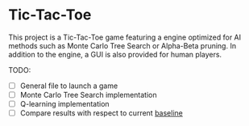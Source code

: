 # Tic-Tac-Toe
This project is a Tic-Tac-Toe game featuring a engine optimized for AI methods such as Monte Carlo Tree Search or Alpha-Beta pruning. In addition to the engine, a GUI is also provided for human players.

TODO:
- [ ] General file to launch a game
- [ ] Monte Carlo Tree Search implementation
- [ ] Q-learning implementation
- [ ] Compare results with respect to current [baseline](https://pettingzoo.farama.org/environments/classic/tictactoe/)
